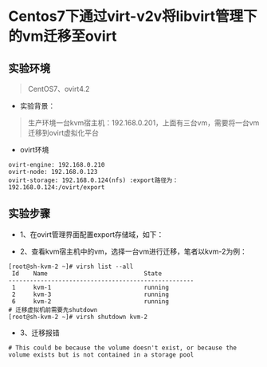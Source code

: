 # Centos7下通过virt-v2v将libvirt管理下的vm迁移至ovirt

## 实验环境

> CentOS7、ovirt4.2

- 实验背景：

> 生产环境一台kvm宿主机：192.168.0.201，上面有三台vm，需要将一台vm迁移到ovirt虚拟化平台

- ovirt环境

```
ovirt-engine: 192.168.0.210
ovirt-node: 192.168.0.123
ovirt-storage: 192.168.0.124(nfs) :export路径为：192.168.0.124:/ovirt/export
```

## 实验步骤

- 1、在ovirt管理界面配置export存储域，如下：

- 2、查看kvm宿主机中的vm，选择一台vm进行迁移，笔者以kvm-2为例：

```
[root@sh-kvm-2 ~]# virsh list --all
 Id    Name                           State
----------------------------------------------------
 1     kvm-1                          running
 2     kvm-3                          running
 6     kvm-2                          running
# 迁移虚拟机前需要先shutdown
[root@sh-kvm-2 ~]# virsh shutdown kvm-2
```

- 3、迁移报错

```
# This could be because the volume doesn't exist, or because the volume exists but is not contained in a storage pool
```
